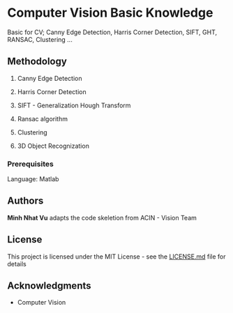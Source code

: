 # Computer Vision Basic Knowledge
Basic for CV; Canny Edge Detection, Harris Corner Detection, SIFT, GHT, RANSAC, Clustering ...


## Methodology

1. Canny Edge Detection

2. Harris Corner Detection 

3. SIFT - Generalization Hough Transform

4. Ransac algorithm

5. Clustering

6. 3D Object Recognization
### Prerequisites
Language: Matlab



## Authors



 **Minh Nhat Vu** adapts the code skeletion from ACIN - Vision Team

## License

This project is licensed under the MIT License - see the [LICENSE.md](LICENSE.md) file for details

## Acknowledgments

* Computer Vision

